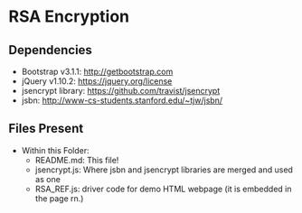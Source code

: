 # RSA Encryption

## Dependencies

* Bootstrap v3.1.1: http://getbootstrap.com
* jQuery v1.10.2: https://jquery.org/license
* jsencrypt library: https://github.com/travist/jsencrypt
* jsbn: http://www-cs-students.stanford.edu/~tjw/jsbn/

## Files Present
* Within this Folder:
    * <span>README.md</span>: This file!
    * jsencrypt.js: Where jsbn and jsencrypt libraries are merged and used as one
    * RSA_REF.js: driver code for demo HTML webpage (it is embedded in the page rn.)